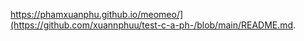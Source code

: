  https://phamxuanphu.github.io/meomeo/](https://github.com/xuannphuu/test-c-a-ph-/blob/main/README.md.
